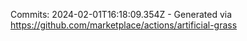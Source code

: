 Commits: 2024-02-01T16:18:09.354Z - Generated via https://github.com/marketplace/actions/artificial-grass
<br>
